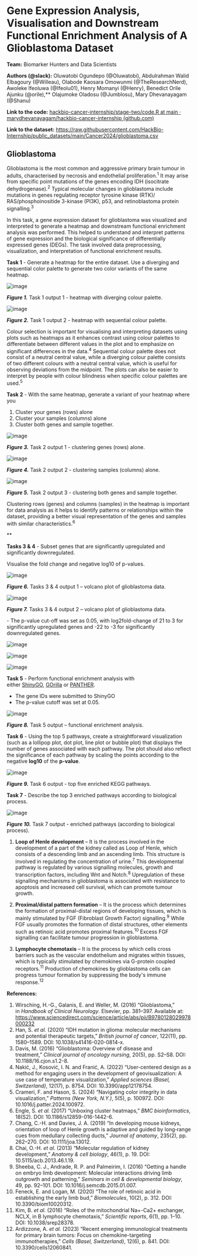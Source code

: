 # **Gene Expression Analysis, Visualisation and Downstream Functional Enrichment Analysis of A Glioblastoma Dataset**
**Team:** Biomarker Hunters and Data Scientists

**Authors (@slack):** Oluwatobi Ogundepo (@Oluwatobi), Abdulrahman Walid Elbagoury (@Willeau), Olabode Kaosara Omowunmi (@TheResearchNerd), Awoleke Ifeoluwa (@Ifeolu01), Henry Momanyi (@Henry), Benedict Orile Ajunku (@orile),** Olajumoke Oladosu (@Jumblosu), Mary Dhevanayagam (@Shanu)

**Link to the code:** [hackbio-cancer-internship/stage-two/code.R at main · marydhevanayagam/hackbio-cancer-internship (github.com)](https://github.com/marydhevanayagam/hackbio-cancer-internship/blob/main/stage-two/code.R)

**Link to the dataset:** <https://raw.githubusercontent.com/HackBio-Internship/public_datasets/main/Cancer2024/glioblastoma.csv>

## **Glioblastoma**
Glioblastoma is the most common and aggressive primary brain tumour in adults, characterised by necrosis and endothelial proliferation.<sup>1</sup> It may arise from specific point mutations of the genes encoding IDH (isocitrate dehydrogenase).<sup>2</sup> Typical molecular changes in glioblastoma include mutations in genes regulating receptor tyrosine kinase (RTK)/ RAS/phosphoinositide 3-kinase (PI3K), p53, and retinoblastoma protein signalling.<sup>3</sup>

In this task, a gene expression dataset for glioblastoma was visualized and interpreted to generate a heatmap and downstream functional enrichment analysis was performed. This helped to understand and interpret patterns of gene expression and the biological significance of differentially expressed genes (DEGs). The task involved data preprocessing, visualization, and interpretation of functional enrichment results.

<a name="_hlk176856732"></a>**Task 1** - Generate a heatmap for the entire dataset. Use a diverging and sequential color palette to generate two color variants of the same heatmap. 

![image](https://github.com/marydhevanayagam/hackbio-cancer-internship/blob/main/stage-two/results/Task1-output1.png?raw=true)

<a name="_hlk176856752"></a>***Figure 1.*** Task 1 output 1 - heatmap with diverging colour palette.

![image](https://github.com/marydhevanayagam/hackbio-cancer-internship/blob/main/stage-two/results/Task1-output2.png?raw=true)

***Figure 2.*** Task 1 output 2 - heatmap with sequential colour palette.

Colour selection is important for visualising and interpreting datasets using plots such as heatmaps as it enhances contrast using colour palettes to differentiate between different values in the plot and to emphasize on significant differences in the data.<sup>4</sup> Sequential colour palette does not consist of a neutral central value, while a diverging colour palette consists of two different colours with a neutral central value, which is useful for observing deviations from the midpoint. The plots can also be easier to interpret by people with colour blindness when specific colour palettes are used.<sup>5</sup> 

**Task 2** - With the same heatmap, generate a variant of your heatmap where you

1. Cluster your genes (rows) alone
1. Cluster your samples (columns) alone
1. Cluster both genes and sample together.

![image](https://github.com/marydhevanayagam/hackbio-cancer-internship/blob/main/stage-two/results/Task2-output1.png?raw=true)

***Figure 3.*** Task 2 output 1 - clustering genes (rows) alone.

![image](https://github.com/marydhevanayagam/hackbio-cancer-internship/blob/main/stage-two/results/Task2-output2.png?raw=true)

***Figure 4.*** Task 2 output 2 - clustering samples (columns) alone.

![image](https://github.com/marydhevanayagam/hackbio-cancer-internship/blob/main/stage-two/results/Task2-output3.png?raw=true)

***Figure 5.*** Task 2 output 3 - clustering both genes and sample together.

<a name="_hlk176856820"></a>Clustering rows (genes) and columns (samples) in the heatmap is important for data analysis as it helps to identify patterns or relationships within the dataset, providing a better visual representation of the genes and samples with similar characteristics.<sup>6</sup>

**

**Tasks 3 & 4** - Subset genes that are significantly upregulated and significantly downregulated. 

Visualise the fold change and negative log10 of p-values.

![image](https://github.com/marydhevanayagam/hackbio-cancer-internship/blob/main/stage-two/results/Task3&4-output1.png?raw=true)

***Figure 6.*** Tasks 3 & 4 output 1 – volcano plot of glioblastoma data.

![image](https://github.com/user-attachments/assets/4059f05a-6ed6-4982-bd8e-465eadf40103)

***Figure 7.*** Tasks 3 & 4 output 2 – volcano plot of glioblastoma data.

\- The p-value cut-off was set as 0.05, with log2fold-change of 21 to 3 for significantly upregulated genes and -22 to -3 for significantly downregulated genes.

![image](https://github.com/marydhevanayagam/hackbio-cancer-internship/blob/main/stage-two/results/Task3&4-output3.png?raw=true)

![image](https://github.com/marydhevanayagam/hackbio-cancer-internship/blob/main/stage-two/results/Task3&4-output4.png?raw=true)

![image](https://github.com/marydhevanayagam/hackbio-cancer-internship/blob/main/stage-two/results/Task3&4-output5.png?raw=true)


**Task 5** - Perform functional enrichment analysis with either [ShinyGO](http://bioinformatics.sdstate.edu/go/), [GOrilla](https://cbl-gorilla.cs.technion.ac.il/) or [PANTHER](https://geneontology.org/).

- <a name="_hlk176856865"></a>The gene IDs were submitted to ShinyGO
- The p-value cutoff was set at 0.05.

![image](https://github.com/marydhevanayagam/hackbio-cancer-internship/blob/main/stage-two/results/Task5-output.PNG?raw=true)

***Figure 8.*** Task 5 output – functional enrichment analysis.

**Task 6** - Using the top 5 pathways, create a straightforward visualization (such as a lollipop plot, dot plot, line plot or bubble plot) that displays the number of genes associated with each pathway. The plot should also reflect the significance of each pathway by scaling the points according to the negative **log10** of the **p-value**.

![image](https://github.com/marydhevanayagam/hackbio-cancer-internship/blob/main/stage-two/results/Task6-output.png?raw=true)

***Figure 9.*** Task 6 output - top five enriched KEGG pathways.


**Task 7** - Describe the top 3 enriched pathways according to biological process.

![image](https://github.com/marydhevanayagam/hackbio-cancer-internship/blob/main/stage-two/results/Task7-output.png?raw=true)

***Figure 10.*** Task 7 output - enriched pathways (according to biological process).

1) **Loop of Henle development** – It is the process involved in the development of a part of the kidney called as Loop of Henle, which consists of a descending limb and an ascending limb. This structure is involved in regulating the concentration of urine.<sup>7</sup> This developmental pathway is regulated by various signalling molecules, growth and transcription factors, including Wnt and Notch.<sup>8</sup> Upregulation of these signalling mechanisms in glioblastoma is associated with resistance to apoptosis and increased cell survival, which can promote tumour growth.

1) **Proximal/distal pattern formation** – It is the process which determines the formation of proximal-distal regions of developing tissues, which is mainly stimulated by FGF (Fibroblast Growth Factor) signalling.<sup>9</sup> While FGF usually promotes the formation of distal structures, other elements such as retinoic acid promotes proximal features.<sup>10</sup> Excess FGF signalling can facilitate tumour progression in glioblastoma.

1) **Lymphocyte chemotaxis** – It is the process by which cells cross barriers such as the vascular endothelium and migrates within tissues, which is typically stimulated by chemokines via G-protein coupled receptors.<sup>11</sup> Production of chemokines by glioblastoma cells can progress tumour formation by suppressing the body's immune response.<sup>12</sup>


**References:**

1. Wirsching, H.-G., Galanis, E. and Weller, M. (2016) “Glioblastoma,” in *Handbook of Clinical Neurology*. Elsevier, pp. 381–397. Available at: https://www.sciencedirect.com/science/article/abs/pii/B9780128029978000232
1. Han, S. *et al.* (2020) “IDH mutation in glioma: molecular mechanisms and potential therapeutic targets,” *British journal of cancer*, 122(11), pp. 1580–1589. DOI: 10.1038/s41416-020-0814-x.
1. Davis, M. (2016) “Glioblastoma: Overview of disease and treatment,” *Clinical journal of oncology nursing*, 20(5), pp. S2–S8. DOI: 10.1188/16.cjon.s1.2-8.
1. Nakić, J., Kosović, I. N. and Franić, A. (2022) “User-centered design as a method for engaging users in the development of geovisualization: A use case of temperature visualization,” *Applied sciences (Basel, Switzerland)*, 12(17), p. 8754. DOI: 10.3390/app12178754.
1. Crameri, F. and Hason, S. (2024) “Navigating color integrity in data visualization,” *Patterns (New York, N.Y.)*, 5(5), p. 100972. DOI: 10.1016/j.patter.2024.100972.
1. Engle, S. *et al.* (2017) “Unboxing cluster heatmaps,” *BMC bioinformatics*, 18(S2). DOI: 10.1186/s12859-016-1442-6.
1. Chang, C.-H. and Davies, J. A. (2019) “In developing mouse kidneys, orientation of loop of Henle growth is adaptive and guided by long‐range cues from medullary collecting ducts,” *Journal of anatomy*, 235(2), pp. 262–270. DOI: 10.1111/joa.13012.
1. Chai, O.-H. *et al.* (2013) “Molecular regulation of kidney development,” *Anatomy & cell biology*, 46(1), p. 19. DOI: 10.5115/acb.2013.46.1.19.
1. Sheeba, C. J., Andrade, R. P. and Palmeirim, I. (2016) “Getting a handle on embryo limb development: Molecular interactions driving limb outgrowth and patterning,” *Seminars in cell & developmental biology*, 49, pp. 92–101. DOI: 10.1016/j.semcdb.2015.01.007.
1. Feneck, E. and Logan, M. (2020) “The role of retinoic acid in establishing the early limb bud,” *Biomolecules*, 10(2), p. 312. DOI: 10.3390/biom10020312.
1. Kim, B. *et al.* (2016) “Roles of the mitochondrial Na+-Ca2+ exchanger, NCLX, in B lymphocyte chemotaxis,” *Scientific reports*, 6(1), pp. 1–10. DOI: 10.1038/srep28378.
1. Ardizzone, A. *et al.* (2023) “Recent emerging immunological treatments for primary brain tumors: Focus on chemokine-targeting immunotherapies,” *Cells (Basel, Switzerland)*, 12(6), p. 841. DOI: 10.3390/cells12060841.

